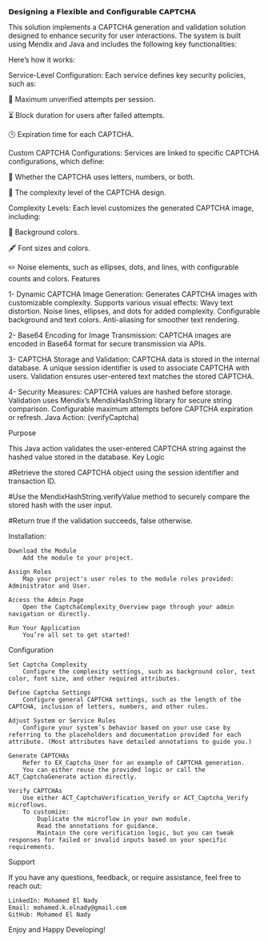 𝗗𝗲𝘀𝗶𝗴𝗻𝗶𝗻𝗴 𝗮 𝗙𝗹𝗲𝘅𝗶𝗯𝗹𝗲 𝗮𝗻𝗱 𝗖𝗼𝗻𝗳𝗶𝗴𝘂𝗿𝗮𝗯𝗹𝗲 𝗖𝗔𝗣𝗧𝗖𝗛𝗔

This solution implements a CAPTCHA generation and validation solution designed to enhance security for user interactions. The system is built using Mendix and Java and includes the following key functionalities:

Here’s how it works:

Service-Level Configuration: Each service defines key security policies, such as:

🔑 Maximum unverified attempts per session.

⏳ Block duration for users after failed attempts.

🕒 Expiration time for each CAPTCHA.

Custom CAPTCHA Configurations: Services are linked to specific CAPTCHA configurations, which define:

🔢 Whether the CAPTCHA uses letters, numbers, or both.

🧩 The complexity level of the CAPTCHA design.

Complexity Levels: Each level customizes the generated CAPTCHA image, including:

🎨 Background colors.

🖋️ Font sizes and colors.

✏️ Noise elements, such as ellipses, dots, and lines, with configurable counts and colors.
Features

1- Dynamic CAPTCHA Image Generation: Generates CAPTCHA images with customizable complexity. Supports various visual effects: Wavy text distortion. Noise lines, ellipses, and dots for added complexity. Configurable background and text colors. Anti-aliasing for smoother text rendering.

2- Base64 Encoding for Image Transmission: CAPTCHA images are encoded in Base64 format for secure transmission via APIs.

3- CAPTCHA Storage and Validation: CAPTCHA data is stored in the internal database. A unique session identifier is used to associate CAPTCHA with users. Validation ensures user-entered text matches the stored CAPTCHA.

4- Security Measures: CAPTCHA values are hashed before storage. Validation uses Mendix’s MendixHashString library for secure string comparison. Configurable maximum attempts before CAPTCHA expiration or refresh.
Java Action:
(verifyCaptcha)

Purpose

This Java action validates the user-entered CAPTCHA string against the hashed value stored in the database. Key Logic

#Retrieve the stored CAPTCHA object using the session identifier and transaction ID.

#Use the MendixHashString.verifyValue method to securely compare the stored hash with the user input.

#Return true if the validation succeeds, false otherwise.


Installation:


    Download the Module
        Add the module to your project.

    Assign Roles
        Map your project's user roles to the module roles provided: Administrator and User.

    Access the Admin Page
        Open the CaptchaComplexity_Overview page through your admin navigation or directly.

    Run Your Application
        You’re all set to get started!


Configuration

    Set Captcha Complexity
        Configure the complexity settings, such as background color, text color, font size, and other required attributes.

    Define Captcha Settings
        Configure general CAPTCHA settings, such as the length of the CAPTCHA, inclusion of letters, numbers, and other rules.

    Adjust System or Service Rules
        Configure your system’s behavior based on your use case by referring to the placeholders and documentation provided for each attribute. (Most attributes have detailed annotations to guide you.)

    Generate CAPTCHAs
        Refer to EX_Captcha_User for an example of CAPTCHA generation.
        You can either reuse the provided logic or call the ACT_CaptchaGenerate action directly.

    Verify CAPTCHAs
        Use either ACT_CaptchaVerification_Verify or ACT_Captcha_Verify microflows.
        To customize:
            Duplicate the microflow in your own module.
            Read the annotations for guidance.
            Maintain the core verification logic, but you can tweak responses for failed or invalid inputs based on your specific requirements.




Support

If you have any questions, feedback, or require assistance, feel free to reach out:

    LinkedIn: Mohamed El Nady
    Email: mohamed.k.elnady@gmail.com
    GitHub: Mohamed El Nady



Enjoy and Happy Developing!


